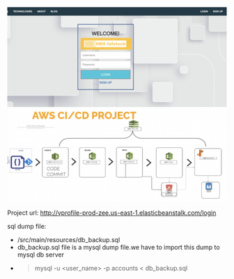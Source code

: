 <img src="image/final.png" alt="Alt text" title="Optional title">


<img src="image/image.png" alt="Alt text" title="Optional title">



Project url: http://vprofile-prod-zee.us-east-1.elasticbeanstalk.com/login



sql dump file:
- /src/main/resources/db_backup.sql
- db_backup.sql file is a mysql dump file.we have to import this dump to mysql db server
- > mysql -u <user_name> -p accounts < db_backup.sql


